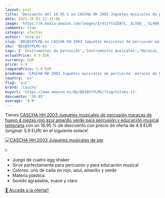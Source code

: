 ```yaml
---
layout: post
title: 'Descuento del 16.95 % en CASCHA HH 2003 Juguetes musicales de per'
date: 2021-10-01 12:35:06
image: 'https://m.media-amazon.com/images/I/41jftoZDA7L._SL500_._SL400_.jpg'
comments: true
category: ofertas
author: 'tole.es'
slug: 'B01B5YPLMG-es CASCHA HH 2003 Juguetes musicales de percusión maracas de...'
sku: 'B01B5YPLMG-es'
tags: [ 'Instrumentos de percusión','Instrumentos musicales','Maracas, shakers y sonajas','Percusión de mano','cascha','juguetes', ]
actualPrice: 4.9 EUR
currency: EUR
price: 4.9
comparePrice: 5.9 EUR
prodname: 'CASCHA HH 2003 Juguetes musicales de percusión  maracas de huevo  4 piezas  rojo  azul  amarillo  verde  para percusión y educación musical temprana'
country: 'es'
flag: '🇪🇸'
brand: 'Cascha'
buyurl: 'https://www.amazon.es/dp/B01B5YPLMG/?tag=tolees-21'
descuento: '16.95'
average: '4.9'
---
```


Tienes [CASCHA HH 2003 Juguetes musicales de percusión  maracas de huevo  4 piezas  rojo  azul  amarillo  verde  para percusión y educación musical temprana](https://www.amazon.es/dp/B01B5YPLMG/?tag=tolees-21) con un 16.95 % de descuento con precio de oferta de 4.9 EUR (original: 5.9 EUR) en el siguiente enlace!

[![CASCHA HH 2003 Juguetes musicales de per](https://m.media-amazon.com/images/I/41jftoZDA7L._SL500_._SL400_.jpg)](https://www.amazon.es/dp/B01B5YPLMG/?tag=tolees-21)

ℹ️:

- Juego de cuatro egg shaker
- Sirve perfectamente para percusión y para educación musical
- Colores: uno de cada en rojo, azul, amarillo y verde
- Materia plástica
- Sonido agradable, suave y claro

[🛒 Accede a la oferta!!](https://www.amazon.es/dp/B01B5YPLMG/?tag=tolees-21)
